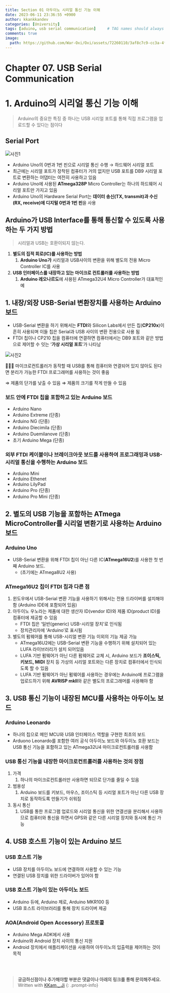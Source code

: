 ```yaml
---
title: Section 01 아두이노 시리얼 통신 기능 이해
date: 2023-06-11 23:36:55 +0900
author: kkankkandev
categories: [University]
tags: [aduino, usb serial communication]     # TAG names should always be lowercase
comments: true
image:
  path: https://github.com/War-Oxi/Oxi/assets/72260110/3af8c7c9-cc3a-4fed-84d5-c736bad8ba53
---
```


# Chapter 07. USB Serial Communication

# 1. Arduino의 시리얼 통신 기능 이해

> Arduino의 중요한 특징 중 하나는 USB 시리얼 포트를 통해 직접 프로그램을 업로드할 수 있다는 점이다
> 

## Serial Port

<!-- ![Untitled 1](/assets/img/Untitled.png) -->
<!-- ![사진1](https://private-user-images.githubusercontent.com/72260110/244950819-ff29f2ef-5e57-4237-90fc-03829bc13a87.png?jwt=eyJhbGciOiJIUzI1NiIsInR5cCI6IkpXVCJ9.eyJrZXkiOiJrZXkxIiwiZXhwIjoxNjg2NTA3ODMzLCJuYmYiOjE2ODY1MDc1MzMsInBhdGgiOiIvNzIyNjAxMTAvMjQ0OTUwODE5LWZmMjlmMmVmLTVlNTctNDIzNy05MGZjLTAzODI5YmMxM2E4Ny5wbmc_WC1BbXotQWxnb3JpdGhtPUFXUzQtSE1BQy1TSEEyNTYmWC1BbXotQ3JlZGVudGlhbD1BS0lBSVdOSllBWDRDU1ZFSDUzQSUyRjIwMjMwNjExJTJGdXMtZWFzdC0xJTJGczMlMkZhd3M0X3JlcXVlc3QmWC1BbXotRGF0ZT0yMDIzMDYxMVQxODE4NTNaJlgtQW16LUV4cGlyZXM9MzAwJlgtQW16LVNpZ25hdHVyZT0xYzVkZDNhYzRhYjk1NmMyZTQ4NmMxZGE1MWRkMTZjMzcwY2I0Yzg2OTNmM2I5ZmNjZTcxMmZhYzM0OThiODcyJlgtQW16LVNpZ25lZEhlYWRlcnM9aG9zdCJ9.hPDO5u1ZdA43cOs0uGEJZRh4PfsrwoCRYxIj_NW71jk) -->
![사진1](https://github.com/War-Oxi/Oxi/assets/72260110/3af8c7c9-cc3a-4fed-84d5-c736bad8ba53)
<!-- ![사진2](_site/assets/img/favicons/android-chrome-512x512.png) -->



- Arduino Uno의 0번과 1번 핀으로 시리얼 통신 수행 → 하드웨어 시리얼 포트
- 최근에는 시리얼 포트가 장착된 컴퓨터가 거의 없지만 USB 포트를 DB9 시리얼 포트로 변환하는 어댑터는 여전히 사용하고 있음
- Arduino Uno에 사용된 **ATmega328P** Micro Controller는 하나의 하드웨어 시리얼 포트만 가지고 있음
- Arduino Uno의 Hardware Serial Port는 **데이터 송신(TX, transmit)과 수신(RX, receive)에 디지털 0번과 1번 핀**을 사용

## Arduino가 USB Interface를 통해 통신할 수 있도록 사용하는 두 가지 방법

> 시리얼과 USB는 호환이되지 않는다.
> 
1. **별도의 집적 회로(IC)를 사용하는 방법**
    1. **Arduino Uno가** 시리얼과 USB사이의 변환을 위해 별도의 전용 Micro Controller IC를 사용
2. **USB 인터페이스를 내장하고 있는 마이크로 컨트롤러를 사용하는 방법**
    1. **Arduino 레오나르도**에 사용된 ATmega32U4 Micro Controller가 대표적인 예

## 1. 내장/외장 USB-Serial 변환장치를 사용하는 Arduino 보드

- USB-Serial 변환을 하기 위해서는 **FTDI**와 Silicon Labs에서 만든 칩(**CP210x**)이 흔히 사용되며 이들 칩은 Serial과 USB 사이의 변환 전용으로 사용 됨
- FTDI 칩이나 CP210 칩을 컴퓨터에 연결하면 컴퓨터에서는 DB9 포트와 같은 방법으로 제어할 수 잇는 ‘**가상 시리얼 포트**’가 나타남

![사진2](https://github.com/War-Oxi/Oxi/assets/72260110/04f5d508-9ead-4b1f-afb0-d2d1925964e2)

<aside>
👨🏽‍🦯 마이크로컨트롤러가 동작할 때 USB를 통해 컴퓨터와 연결되어 있지 않아도 된다면 분리가 가능한 FTDI 프로그래머를 사용하는 것이 좋음

⇒ 제품의 단가를 낮출 수 있음
⇒ 제품의 크기를 작게 만들 수 있음

</aside>

### 보드 안에 FTDI 칩을 포함하고 있는 Arduino 보드

- Arduino Nano
- Arduino Extreme (단종)
- Arduino NG (단종)
- Arduino Diecimila (단종)
- Arduino Duemilanove (단종)
- 초기 Arduino Mega (단종)

### 외부 FTDI 케이블이나 브레이크아웃 보드를 사용하여 프로그래밍과 USB-시리얼 통신을 수행하는 Arduino 보드

- Arduino Mini
- Arduino Ethenet
- Arduino LilyPad
- Arduino Pro (단종)
- Arduino Pro Mini (단종)

## 2. 별도의 USB 기능을 포함하는 ATmega MicroController를 시리얼 변환기로 사용하는 Arduino 보드

### Arduino Uno

- USB-Serial 변환을 위해 FTDI 칩이 아닌 다른 IC(**ATmega16U2**)를 사용한 첫 번째 Arduino 보드.
    - (초기에는 ATmega8U2 사용)

### ATmega16U2 칩이 FTDI 칩과 다른 점

1. 윈도우에서 USB-Serial 변환 기능을 사용하기 위해서는 전용 드라이버를 설치해야 함 (Arduino IDE에 포함되어 있음)
2. 아두이노 우노라는 제품에 대한 생산자 ID(vendor ID)와 제품 ID(product ID)를 컴퓨터에 제공할 수 있음
    - FTDI 칩은 ‘일반(generic) USB-시리얼 장치’로 인식됨
    - 장치관리자에 ‘Arduino’로 표시됨
3. 별도의 펌웨어를 통해 USB-시리얼 변환 기능 이외의 기능 제공 가능
    - ATmega16U2에는 USB-Serial 변환 기능을 수행하기 위해 설치되어 있는 LUFA 라이브러리가 설치 되어있음
    - LUFA 기반 펌웨어가 아닌 다른 펌웨어로 교체 시, Arduino 보드가 **조이스틱, 키보드, MIDI** 장치 등 가상의 시리얼 포트와는 다른 장치로 컴퓨터에서 인식되도록 할 수 있음
    - LUFA 기반 펌웨어가 아닌 펌웨어를 사용하는 경우에는 Arduino에 프로그램을 업로드하기 위해 **AVRISP mkII**와 같은 별도의 프로그래머를 사용해야 함

## 3. USB 통신 기능이 내장된 MCU를 사용하는 아두이노 보드

### Arduino Leonardo

- 하나의 칩으로 메인 MCU와 USB 인터페이스 역할을 구현한 최초의 보드
- Arduono Leonardo를 포함한 여러 공식 아두이노 보드와 아두이노 호환 보드는 USB 통신 기능을 포함하고 있는 ATmega32U4 마이크로컨트롤러를 사용함

### USB 통신 기능을 내장한 마이크로컨트롤러를 사용하는 것의 장점

1. 가격
    1. 하나의 마이크로컨트롤러만 사용하면 되므로 단가를 줄일 수 있음
2. 범용성
    1. Arduino 보드를 키보드, 마우스, 조이스틱 등 시리얼 포트가 아닌 다른 USB 장치로 동작하도록 만들기가 쉬워짐 
3. 동시 통신
    1. USB를 통한 프로그램 업로드와 시리얼 통신을 위한 연결선을 분리해서 사용하므로 컴퓨터와 통신을 하면서 GPS와 같은 다른 시리얼 장치와 동시에 통신 가능

## 4. USB 호스트 기능이 있는 Arduino 보드

### USB 호스트 기능

- USB 장치를 아두이노 보드에 연결하여 사용할 수 있는 기능
- 연결된 USB 장치를 위한 드라이버가 있어야 함

### USB 호스트 기능이 있는 아두이노 보드

- Arduino 듀에, Arduino 제로, Arduino MKR100 등
- USB 호스트 라이브러리를 통해 장치 드라이버 제공

### AOA(Android Open Accessory) 프로토콜

- Arduino Mega ADK에서 사용
- Arduino와 Android 장치 사이의 통신 지원
- Android 장치에서 애플리케이션을 사용하여 아두이노의 입출력을 제어하는 것이 목적

<br>
<br>

> <strong>궁금하신점이나 추가해야할 부분은 댓글이나 아래의 링크를 통해 문의해주세요.</strong>
> Written with [KKam.\_\.Ji](https://www.instagram.com/kkam._.ji/)
{: .prompt-info}
